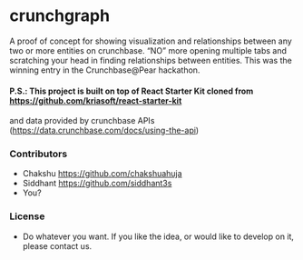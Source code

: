 # crunchgraph #

A proof of concept for showing visualization and relationships between any two or more entities on crunchbase.
“NO” more opening multiple tabs and scratching your head in finding relationships between entities.
This was the winning entry in the Crunchbase@Pear hackathon.

#### P.S.: This project is built on top of React Starter Kit cloned from https://github.com/kriasoft/react-starter-kit
and data provided by crunchbase APIs (https://data.crunchbase.com/docs/using-the-api)

### Contributors ###
* Chakshu https://github.com/chakshuahuja
* Siddhant https://github.com/siddhant3s
* You?

### License ###
* Do whatever you want. If you like the idea, or would like to develop on it, please contact us.


